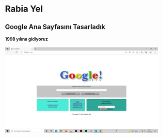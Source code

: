 # Rabia Yel

## Google Ana Sayfasını Tasarladık

#### 1998 yılına gidiyoruz

![](img/google1998.png)
